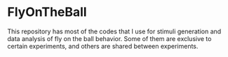 # FlyOnTheBall

This repository has most of the codes that I use for stimuli generation and data analysis of fly on the ball behavior. Some of them are exclusive to certain experiments, and others are shared between experiments.

